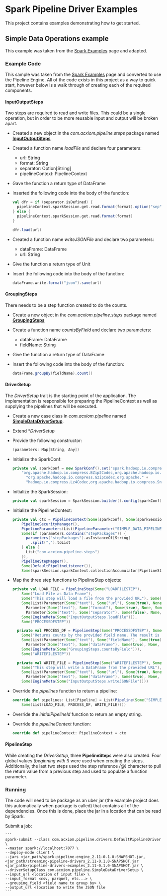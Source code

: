 # Spark Pipeline Driver Examples
This project contains examples demonstrating how to get started.

## Simple Data Operations example
This example was taken from the [Spark Examples](http://spark.apache.org/examples.html) page and adapted.

### Example Code
This sample was taken from the [Spark Examples](http://spark.apache.org/examples.html) page and converted to use the
Pipeline Engine. All of the code exists in this project as a way to quick start, however below is a walk through of 
creating each of the required components.

#### InputOutputSteps
Two steps are required to read and write files. This could be a single operation, but in order to be more reusable input
and output will be broken apart.

* Created a new object in the *com.acxiom.pipeline.steps* package named [**InputOutputSteps**](src/main/scala/com/acxiom/pipeline/steps/InputOutputSteps.scala)
* Created a function name *loadFile* and declare four parameters:
	* url: String
	* format: String
	* separator: Option[String]
	* pipelineContext: PipelineContext
* Gave the function a return type of DataFrame
* Inserted the following code into the body of the function:

	```scala
	val dfr = if (separator.isDefined) {
	  pipelineContext.sparkSession.get.read.format(format).option("sep", separator.get.toCharArray.head)
	} else {
	  pipelineContext.sparkSession.get.read.format(format)
	}

	dfr.load(url)
	```
	
* Created a function name *writeJSONFile* and declare two parameters:
	* dataFrame: DataFrame
	* url: String
* Give the function a return type of Unit
* Insert the following code into the body of the function:

	```scala
	dataFrame.write.format("json").save(url)
	```

#### GroupingSteps
There needs to be a step function created to do the counts.

* Create a new object in the *com.acxiom.pipeline.steps* package named [**GroupingSteps**](src/main/scala/com/acxiom/pipeline/steps/GroupingSteps.scala)
* Create a function name *countsByField* and declare two parameters:
	* dataFrame: DataFrame
	* fieldName: String
* Give the function a return type of DataFrame
* Insert the following code into the body of the function:

	```scala
	dataFrame.groupBy(fieldName).count()
	```

#### DriverSetup
The *DriverSetup* trait is the starting point of the application. The implementation is responsible for preparing the
PipelineContext as well as supplying the pipelines that will be executed.

* Create a new case class in *com.acxiom.pipeline* named [**SimpleDataDriverSetup**](src/main/scala/com/acxiom/pipeline/SimpleDataDriverSetup.scala).
* Extend **DriverSetup*
* Provide the following constructor:

	```scala
	(parameters: Map[String, Any])
	```
* Initialize the SparkConf:

	```scala
	private val sparkConf = new SparkConf().set("spark.hadoop.io.compression.codecs",
        "org.apache.hadoop.io.compress.BZip2Codec,org.apache.hadoop.io.compress.DeflateCodec," +
          "org.apache.hadoop.io.compress.GzipCodec,org.apache." +
          "hadoop.io.compress.Lz4Codec,org.apache.hadoop.io.compress.SnappyCodec")
	```
* Initialize the SparkSession:

	```scala
	private val sparkSession = SparkSession.builder().config(sparkConf).getOrCreate()
	```
* Initialize the PipelineContext:

	```scala
	private val ctx = PipelineContext(Some(sparkConf), Some(sparkSession), Some(parameters),
        PipelineSecurityManager(),
        PipelineParameters(List(PipelineParameter("SIMPLE_DATA_PIPELINE", Map[String, Any]()))),
        Some(if (parameters.contains("stepPackages")) {
          parameters("stepPackages").asInstanceOf[String]
            .split(",").toList
        } else {
          List("com.acxiom.pipeline.steps")
        }),
        PipelineStepMapper(),
        Some(DefaultPipelineListener()),
        Some(sparkSession.sparkContext.collectionAccumulator[PipelineStepMessage]("stepMessages")))
	```
* Map the three step functions to PipelineStep objects:

	```scala
	private val LOAD_FILE = PipelineStep(Some("LOADFILESTEP"),
        Some("Load File as Data Frame"),
        Some("This step will load a file from the provided URL"), Some("Pipeline"),
        Some(List(Parameter(Some("text"), Some("url"), Some(true), None, Some("!input_url")),
          Parameter(Some("text"), Some("format"), Some(true), None, Some("!input_format")),
          Parameter(Some("text"), Some("separator"), Some(false), None, Some("!input_separator")))),
        Some(EngineMeta(Some("InputOutputSteps.loadFile"))),
        Some("PROCESSDFSTEP"))
    
      private val PROCESS_DF = PipelineStep(Some("PROCESSDFSTEP"), Some("Counts By Field"),
        Some("Returns counts by the provided field name. The result is a data frame."), Some("Pipeline"),
        Some(List(Parameter(Some("text"), Some("fieldName"), Some(true), None, Some("!grouping_field")),
          Parameter(Some("text"), Some("dataFrame"), Some(true), None, Some("@LOADFILESTEP")))),
        Some(EngineMeta(Some("GroupingSteps.countsByField"))),
        Some("WRITEFILESTEP"))
    
      private val WRITE_FILE = PipelineStep(Some("WRITEFILESTEP"), Some("Write Data Frame to a json file"),
        Some("This step will write a DataFrame from the provided URL"), Some("Pipeline"),
        Some(List(Parameter(Some("text"), Some("url"), Some(true), None, Some("!output_url")),
          Parameter(Some("text"), Some("dataFrame"), Some(true), None, Some("@PROCESSDFSTEP")))),
        Some(EngineMeta(Some("InputOutputSteps.writeJSONFile"))))
	```
* Override the *pipelines* function to return a pipeline:

	```scala
	override def pipelines: List[Pipeline] = List(Pipeline(Some("SIMPLE_DATA_PIPELINE"), Some("Simple Data Example"),
        Some(List(LOAD_FILE, PROCESS_DF, WRITE_FILE))))
	```
* Override the *initialPipelineId* function to return an empty string.
* Override the *pipelineContext* function:

	```scala
	override def pipelineContext: PipelineContext = ctx
	``` 
#### PipelineStep
While creating the *DriverSetup*, three **PipelineStep**s were also created. Four global values *(beginning with !)* were
used when creating the steps. Additionally, the last two steps used the step reference *(@)* character to pull the return
value from a previous step and used to populate a function parameter. 

### Running
The code will need to be package as an uber jar (the example project does this automatically when package is called) that 
contains all of the dependencies. Once this is done, place the jar in a location that can be read by Spark.

Submit a job:

	```
	spark-submit --class com.acxiom.pipeline.drivers.DefaultPipelineDriver \
	--master spark://localhost:7077 \
	--deploy-mode client \
	--jars <jar_path/spark-pipeline-engine_2.11-0.1.0-SNAPSHOT.jar,<jar_path/streaming-pipeline-drivers_2.11-0.1.0-SNAPSHOT.jar
	<jar_path>/pipeline-drivers-examples_2.11-0.1.0-SNAPSHOT.jar \
	--driverSetupClass com.acxiom.pipeline.SimpleDataDriverSetup \
	--input_url <location of input file> \
	--input_format <csv, parquet, etc...> \
	--grouping_field <field name to group by> \
	--output_url <location to write the JSON file
	```

